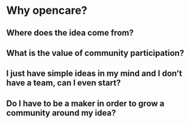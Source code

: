 # Why opencare?


## Where does the idea come from?

## What is the value of community participation?

## I just have simple ideas in my mind and I don’t have a team, can I even start?

## Do I have to be a maker in order to grow a community around my idea?









